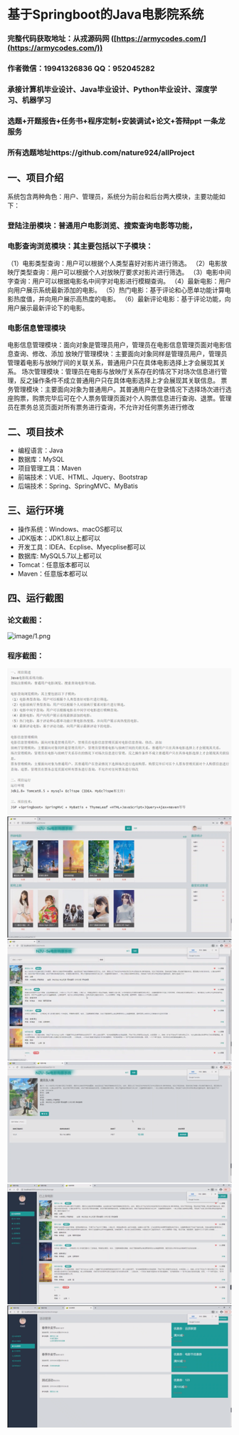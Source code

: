 基于Springboot的Java电影院系统
=
### 完整代码获取地址：从戎源码网 ([https://armycodes.com/](https://armycodes.com/))
### 作者微信：19941326836  QQ：952045282 
### 承接计算机毕业设计、Java毕业设计、Python毕业设计、深度学习、机器学习
### 选题+开题报告+任务书+程序定制+安装调试+论文+答辩ppt 一条龙服务
### 所有选题地址https://github.com/nature924/allProject

一、项目介绍
---
系统包含两种角色：用户、管理员，系统分为前台和后台两大模块，主要功能如下：

### 登陆注册模块：普通用户电影浏览、搜索查询电影等功能，

### 电影查询浏览模块：其主要包括以下子模块：
（1）电影类型查询：用户可以根据个人类型喜好对影片进行筛选。
（2）电影放映厅类型查询：用户可以根据个人对放映厅要求对影片进行筛选。
（3）电影中间字查询：用户可以根据电影名中间字对电影进行模糊查询。
（4）最新电影：用户向用户展示系统最新添加的电影。
（5）热门电影：基于评论和心愿单功能计算电影热度值，并向用户展示高热度的电影。
（6）最新评论电影：基于评论功能，向用户展示最新评论下的电影。

### 电影信息管理模块
电影信息管理模块：面向对象是管理员用户，管理员在电影信息管理页面对电影信息查询、修改、添加
放映厅管理模块：主要面向对象同样是管理员用户，管理员管理着电影与放映厅间的关联关系，普通用户只在具体电影选择上才会展现其关系。
场次管理模块：管理员在电影与放映厅关系存在的情况下对场次信息进行管理，反之操作条件不成立普通用户只在具体电影选择上才会展现其关联信息。
票务管理模块：主要面向对象为普通用户。其普通用户在登录情况下选择场次进行选座购票，购票完毕后可在个人票务管理页面对个人购票信息进行查询、退票。管理员在票务总览页面对所有票务进行查询，不允许对任何票务进行修改








二、项目技术
---
- 编程语言：Java
- 数据库：MySQL
- 项目管理工具：Maven
- 前端技术：VUE、HTML、Jquery、Bootstrap
- 后端技术：Spring、SpringMVC、MyBatis

三、运行环境
---
- 操作系统：Windows、macOS都可以
- JDK版本：JDK1.8以上都可以
- 开发工具：IDEA、Ecplise、Myecplise都可以
- 数据库: MySQL5.7以上都可以
- Tomcat：任意版本都可以
- Maven：任意版本都可以

四、运行截图
---
### 论文截图：
![image/1.png](limage/1.png)

### 程序截图：
![image/1.png](image/1.png)
![image/1.png](image/2.png)
![image/1.png](image/3.png)
![image/1.png](image/4.png)
![image/1.png](image/5.png)
![image/1.png](image/6.png)



